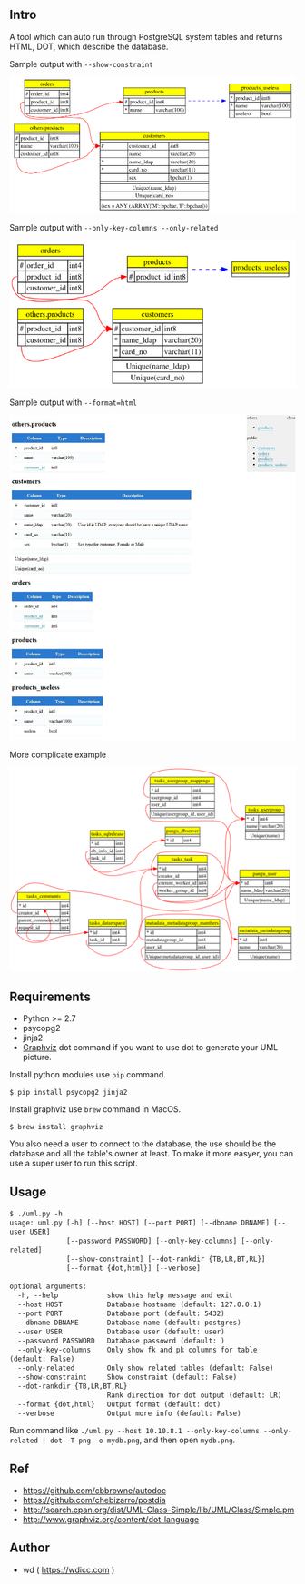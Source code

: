 ## Intro

A tool which can auto run through PostgreSQL system tables and returns HTML, DOT, which describe the database.

Sample output with `--show-constraint`

![sample2.png](https://github.com/wd/UML-PG/raw/master/screenshoots/sample2.png)

Sample output with `--only-key-columns --only-related`

![sample3.png](https://github.com/wd/UML-PG/raw/master/screenshoots/sample3.png)

Sample output with `--format=html`

![sample4.jpeg](https://github.com/wd/UML-PG/raw/master/screenshoots/sample4.jpeg)

More complicate example

![sample1.png](https://github.com/wd/UML-PG/raw/master/screenshoots/sample1.png)

## Requirements

* Python >= 2.7
* psycopg2
* jinja2
* [Graphviz](http://www.graphviz.org/) dot command if you want to use dot to generate your UML picture.

Install python modules use `pip` command.
```
$ pip install psycopg2 jinja2
```

Install graphviz use `brew` command in MacOS.
```
$ brew install graphviz
```

You also need a user to connect to the database, the use should be the database and all the table's owner at least. To make it more easyer, you can use a super user to run this script.

## Usage

```
$ ./uml.py -h
usage: uml.py [-h] [--host HOST] [--port PORT] [--dbname DBNAME] [--user USER]
              [--password PASSWORD] [--only-key-columns] [--only-related]
              [--show-constraint] [--dot-rankdir {TB,LR,BT,RL}]
              [--format {dot,html}] [--verbose]

optional arguments:
  -h, --help            show this help message and exit
  --host HOST           Database hostname (default: 127.0.0.1)
  --port PORT           Database port (default: 5432)
  --dbname DBNAME       Database name (default: postgres)
  --user USER           Database user (default: user)
  --password PASSWORD   Database passowrd (default: )
  --only-key-columns    Only show fk and pk columns for table (default: False)
  --only-related        Only show related tables (default: False)
  --show-constraint     Show constraint (default: False)
  --dot-rankdir {TB,LR,BT,RL}
                        Rank direction for dot output (default: LR)
  --format {dot,html}   Output format (default: dot)
  --verbose             Output more info (default: False)
```

Run command like `./uml.py --host 10.10.8.1 --only-key-columns --only-related | dot -T png -o mydb.png`, and then open `mydb.png`.

## Ref

* https://github.com/cbbrowne/autodoc
* https://github.com/chebizarro/postdia
* http://search.cpan.org/dist/UML-Class-Simple/lib/UML/Class/Simple.pm
* http://www.graphviz.org/content/dot-language

## Author

* wd ( https://wdicc.com )
